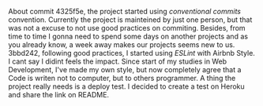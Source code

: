 About commit 4325f5e, the project started using *conventional commits* convention. Currently the project is mainteined by just one person, but that was not a excuse to not use good practices on commiting. Besides, from time to time I gonna need to spend some days on another projects and as you already know, a week away makes our projects seems new to us.
3bbd242, following good practices, I started using *ESLint* with Airbnb Style. I cant say I didint feels the impact. Since start of my studies in Web Development, I've made my own style, but now completely agree that a Code is writen not to computer, but to others programmer.
A thing the project really needs is a deploy test. I decided to create a test on Heroku and share the link on README.